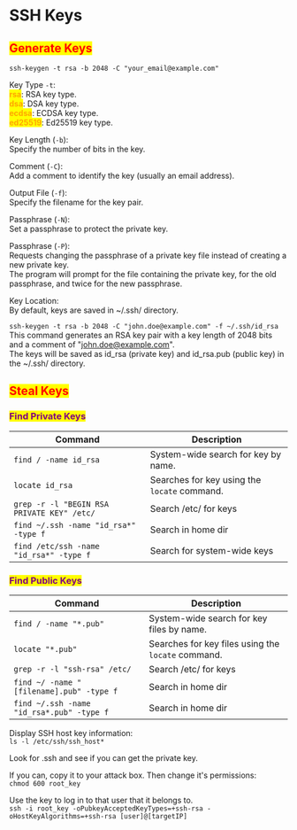 # SSH Keys

## <mark style="color:red;">Generate Keys</mark>

`ssh-keygen -t rsa -b 2048 -C "your_email@example.com"`

Key Type `-t`: \
<mark style="color:orange;">**rsa**</mark>: RSA key type. \
<mark style="color:orange;">**dsa**</mark>: DSA key type. \
<mark style="color:orange;">**ecdsa**</mark>: ECDSA key type. \
<mark style="color:orange;">**ed25519**</mark>: Ed25519 key type.

Key Length (`-b`): \
Specify the number of bits in the key.

Comment (`-C`): \
Add a comment to identify the key (usually an email address).

Output File (`-f`): \
Specify the filename for the key pair.

Passphrase (`-N`): \
Set a passphrase to protect the private key.

Passphrase (`-P`): \
Requests changing the passphrase of a private key file instead of creating a new private key. \
The program will prompt for the file containing the private key, for the old passphrase, and twice for the new passphrase.

Key Location: \
By default, keys are saved in \~/.ssh/ directory.

`ssh-keygen -t rsa -b 2048 -C "john.doe@example.com" -f ~/.ssh/id_rsa`\
This command generates an RSA key pair with a key length of 2048 bits and a comment of "john.doe@example.com". \
The keys will be saved as id\_rsa (private key) and id\_rsa.pub (public key) in the \~/.ssh/ directory.

## <mark style="color:red;">Steal Keys</mark>

### <mark style="color:purple;">Find Private Keys</mark>

| Command                                    | Description                                  |
| ------------------------------------------ | -------------------------------------------- |
| `find / -name id_rsa`                      | System-wide search for key by name.          |
| `locate id_rsa`                            | Searches for key using the `locate` command. |
| `grep -r -l "BEGIN RSA PRIVATE KEY" /etc/` | Search /etc/ for keys                        |
| `find ~/.ssh -name "id_rsa*" -type f`      | Search in home dir                           |
| `find /etc/ssh -name "id_rsa*" -type f`    | Search for system-wide keys                  |

### <mark style="color:purple;">Find Public Keys</mark>

| Command                                   | Description                                        |
| ----------------------------------------- | -------------------------------------------------- |
| `find / -name "*.pub"`                    | System-wide search for key files by name.          |
| `locate "*.pub"`                          | Searches for key files using the `locate` command. |
| `grep -r -l "ssh-rsa" /etc/`              | Search /etc/ for keys                              |
| `find ~/ -name "[filename].pub" -type f`  | Search in home dir                                 |
| `find ~/.ssh -name "id_rsa*.pub" -type f` | Search in home dir                                 |

Display SSH host key information: \
`ls -l /etc/ssh/ssh_host*`

Look for .ssh and see if you can get the private key.

If you can, copy it to your attack box. Then change it's permissions:\
`chmod 600 root_key`

Use the key to log in to that user that it belongs to.\
`ssh -i root_key -oPubkeyAcceptedKeyTypes=+ssh-rsa -oHostKeyAlgorithms=+ssh-rsa [user]@[targetIP]`
